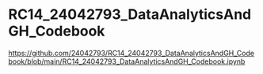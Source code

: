 # RC14_24042793_DataAnalyticsAndGH_Codebook
https://github.com/24042793/RC14_24042793_DataAnalyticsAndGH_Codebook/blob/main/RC14_24042793_DataAnalyticsAndGH_Codebook.ipynb
